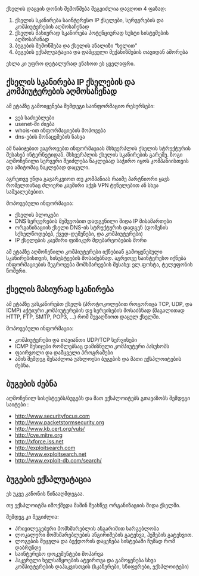 ქსელის დაცვის დონის შემოწმება შეგვიძლია დავღოთ 4 ფაზად:

1. ქსელის სკანირება საინტერესო IP ქსელები, სერვერების და კომპიუტერების აღმოსაჩენად
2. ქსელის მასიურად სკანირება პოტენციურად სუსტი სისტემების აღმოსაჩანად
3. ბუგების შემოწმება და ქსელის ანალიზი “ხელით”
4. ბუგების ექსპლუატაცია და დამცველი მექანიზმების თავიდან აშორება

ეხლა კი უფრო დეტალურად ვნახოთ ეს ყველაფრი.

## ქსელის სკანირება IP ქსელების და კომპიუტერების აღმოსაჩენად 

ამ ეტაპზე გამოიყენება შემდეგი საინფორმაციო რესურსები:
- ვებ საძიებლები
- usenet-ში ძიება
- whois-ით ინფორმაციების მოპოვება
- dns-ების მონაცემების ნახვა

ამ ნაბიჯებით ვაგროვებთ ინფორმაციას მსხვერპლის ქსელის სტრუქტურის შესახებ
ინტერნეტიდან. მსხვერპლის ქსელის სკანირების გარეშე. ზოგი აღმოჩენილი სერვერი
შეიძლება ნაკლებად საჭირო იყოს კომპანიისთვის და ამიტომაც ნაკლებად დაცული.

აგრეთვე უნდა გავარკვიოთ თუ კომპანიას რაიმე პარტნიორი ყავს რომელთანაც ძლიერი
კავშირი აქვს VPN ტუნელებით ან სხვა საშუალებებით.

მოპოვებული ინფორმაცია:

- ქსელის ბლოკები
- DNS სერვერების მეშვეობით დადგენილი შიდა IP მისამართები
- ორგანიზაციის ქსელი DNS-ის სტრუქტურის დადგენ (დომენის სქხელწოდებებ,
ქვედ-დემენები, და კომპიუტერები)
- IP ქსელების კავშირი ფიზიკურ მდებარეობების შორი

ამ ეტაპზე აღმოჩენილი კომპიუტერები იქნებიან გამოყენებული სკანირებისთვის,
სისუსტეების მოსაძებნად. აგრეთვე საინტერესო იქნება ინფორმაციების შეგროვება
მომხმარეების შესახე: ელ.ფოსტა, ტელეფონის ნომერი.

## ქსელის მასიურად სკანირება

ამ ეტაპზე ვასკანირებთ ქსელს (პროტოკოლებით როგორიცა TCP, UDP, და ICMP) აქტიური
კომპიუტერების დე სერვისების მოსაძბნად (მაგალითად HTTP, FTP, SMTP, POP3, …) რომ
შევაღწიოთ დაცულ ქსელში.

მოპოვებული ინფორმაცია:

- კომპიუტერები და თავიანთი UDP/TCP სერვისები
- ICMP მესიჯები რომლებსაც დამიზნული კომპიუტერი პასუხობს
- ფაირვოლი და დამცველი პროგრამები
- ამის შემდეგ შესაძლოა უახლოესი ბუგების და მათი ექსპლოიტების ძებნა.

## ბუგების ძებნა

აღმოჩენილ სისუსტეებს/ბუგებს და მათ ექსპლოიტებს გთავაზობს შემდეგი საიტები :

- http://www.securityfocus.com
- http://www.packetstormsecurity.org
- http://www.kb.cert.org/vuls/
- http://cve.mitre.org
- http://xforce.iss.net
- http://exploitsearch.com
- http://www.exploitsearch.net
- http://www.exploit-db.com/search/

## ბუგების ექსპლუატაცია

ეს უკვე კანონის წინააღმდეგაა.

თუ ექსპლოიტმა იმოქმედა მაშინ შეახწევ ორგანიზაციის შიდა ქსელში.

შემდეგ კი შეგიძლია:

- პრივილეგებური მომხმარებლის ანგარიშით სარგებლობა
- ლოკალური მომხმარებლების ანგირიშების გატეხვა, ჰეშების გატეხვით.
- ლოგების შეცვლა და ბექდორის დაყენება სისტებაში ჩუმად რომ დაბრუნდე
- საინტერესო დოკუმენტები მოპარვა
- ჰაკერული ხელსაწყოების ატვირთვა და გამოყენება სხვა კომპიუტერების დაჰაკვისთვის
(სკანერები, სნიფერები, ექსპლოიტები)
